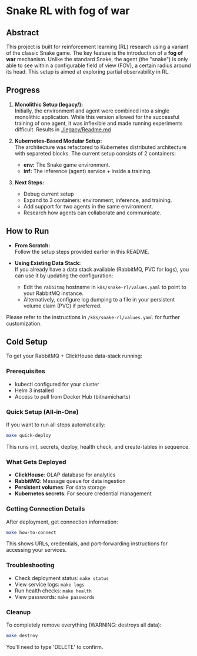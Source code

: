 # Snake RL with fog of war

## Abstract

This project is built for reinforcement learning (RL) research using a variant of the classic Snake game. The key feature is the introduction of a **fog of war** mechanism. Unlike the standard Snake, the agent (the "snake") is only able to see within a configurable field of view (FOV), a certain radius around its head. This setup is aimed at exploring partial observability in RL.

## Progress

1. **Monolithic Setup (legacy/):**  
   Initially, the environment and agent were combined into a single monolithic application. While this version allowed for the successful training of one agent, it was inflexible and made running experiments difficult.
   Results in [./legacy/Readme.md](./legacy/README.md)

2. **Kubernetes-Based Modular Setup:**  
   The architecture was refactored to Kubernetes distributed architecture with separeted blocks. The current setup consists of 2 containers:
   - **env:** The Snake game environment.
   - **inf:** The inference (agent) service + inside a training.  


3. **Next Steps:**  
   - Debug current setup
   - Expand to 3 containers: environment, inference, and training.
   - Add support for two agents in the same environment.
   - Research how agents can collaborate and communicate.

## How to Run

- **From Scratch:**  
  Follow the setup steps provided earlier in this README.

- **Using Existing Data Stack:**  
  If you already have a data stack available (RabbitMQ, PVC for logs), you can use it by updating the configuration:
    - Edit the `rabbitmq` hostname in `k8s/snake-rl/values.yaml` to point to your RabbitMQ instance.
    - Alternatively, configure log dumping to a file in your persistent volume claim (PVC) if preferred.

Please refer to the instructions in `/k8s/snake-rl/values.yaml` for further customization.

## Cold Setup

To get your RabbitMQ + ClickHouse data-stack running:

### Prerequisites

- kubectl configured for your cluster
- Helm 3 installed
- Access to pull from Docker Hub (bitnamicharts)

### Quick Setup (All-in-One)

If you want to run all steps automatically:

```bash
make quick-deploy
```

This runs init, secrets, deploy, health check, and create-tables in sequence.

### What Gets Deployed

- **ClickHouse**: OLAP database for analytics
- **RabbitMQ**: Message queue for data ingestion
- **Persistent volumes**: For data storage
- **Kubernetes secrets**: For secure credential management

### Getting Connection Details

After deployment, get connection information:

```bash
make how-to-connect
```

This shows URLs, credentials, and port-forwarding instructions for accessing your services.

### Troubleshooting

- Check deployment status: `make status`
- View service logs: `make logs`
- Run health checks: `make health`
- View passwords: `make passwords`

### Cleanup

To completely remove everything (WARNING: destroys all data):

```bash
make destroy
```

You'll need to type 'DELETE' to confirm.
